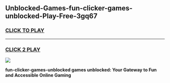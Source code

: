 
## Unblocked-Games-fun-clicker-games-unblocked-Play-Free-3gq67
<h3>
<a href="https://premium76.site?title=fun-clicker-games-unblocked&ref=23A">CLICK TO PLAY</a></h3>
<hr>

<h3>
<a href="https://premium76.site?title=fun-clicker-games-unblocked&ref=23A">CLICK 2 PLAY</a>
  
</h3>

<a href="https://premium76.site?title=fun-clicker-games-unblocked&ref=23A"><img src="https://clearcache.store/games.png"></a>


**fun-clicker-games-unblocked games unblocked: Your Gateway to Fun and Accessible Online Gaming**
